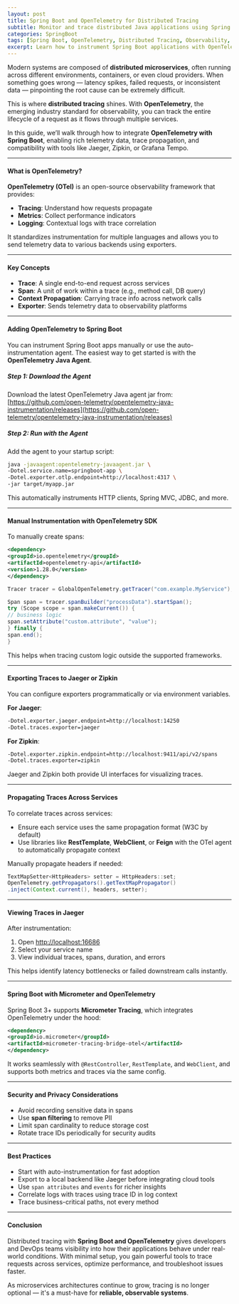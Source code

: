 ```yaml
---
layout: post
title: Spring Boot and OpenTelemetry for Distributed Tracing
subtitle: Monitor and trace distributed Java applications using Spring Boot and OpenTelemetry
categories: SpringBoot
tags: [Spring Boot, OpenTelemetry, Distributed Tracing, Observability, Java, Microservices]
excerpt: Learn how to instrument Spring Boot applications with OpenTelemetry for complete distributed tracing. Capture spans, correlate requests across services, and improve observability with ease.
---
```

Modern systems are composed of **distributed microservices**, often running across different environments, containers, or even cloud providers. When something goes wrong — latency spikes, failed requests, or inconsistent data — pinpointing the root cause can be extremely difficult.

This is where **distributed tracing** shines. With **OpenTelemetry**, the emerging industry standard for observability, you can track the entire lifecycle of a request as it flows through multiple services.

In this guide, we’ll walk through how to integrate **OpenTelemetry with Spring Boot**, enabling rich telemetry data, trace propagation, and compatibility with tools like Jaeger, Zipkin, or Grafana Tempo.

---

#### What is OpenTelemetry?

**OpenTelemetry (OTel)** is an open-source observability framework that provides:
- **Tracing**: Understand how requests propagate
- **Metrics**: Collect performance indicators
- **Logging**: Contextual logs with trace correlation

It standardizes instrumentation for multiple languages and allows you to send telemetry data to various backends using exporters.

---

#### Key Concepts

- **Trace**: A single end-to-end request across services
- **Span**: A unit of work within a trace (e.g., method call, DB query)
- **Context Propagation**: Carrying trace info across network calls
- **Exporter**: Sends telemetry data to observability platforms

---

#### Adding OpenTelemetry to Spring Boot

You can instrument Spring Boot apps manually or use the auto-instrumentation agent. The easiest way to get started is with the **OpenTelemetry Java Agent**.

##### Step 1: Download the Agent

Download the latest OpenTelemetry Java agent jar from:
[https://github.com/open-telemetry/opentelemetry-java-instrumentation/releases](https://github.com/open-telemetry/opentelemetry-java-instrumentation/releases)

##### Step 2: Run with the Agent

Add the agent to your startup script:

```bash
java -javaagent:opentelemetry-javaagent.jar \
-Dotel.service.name=springboot-app \
-Dotel.exporter.otlp.endpoint=http://localhost:4317 \
-jar target/myapp.jar
```

This automatically instruments HTTP clients, Spring MVC, JDBC, and more.

---

#### Manual Instrumentation with OpenTelemetry SDK

To manually create spans:

```xml
<dependency>
<groupId>io.opentelemetry</groupId>
<artifactId>opentelemetry-api</artifactId>
<version>1.28.0</version>
</dependency>
```

```java
Tracer tracer = GlobalOpenTelemetry.getTracer("com.example.MyService");

Span span = tracer.spanBuilder("processData").startSpan();
try (Scope scope = span.makeCurrent()) {
// business logic
span.setAttribute("custom.attribute", "value");
} finally {
span.end();
}
```

This helps when tracing custom logic outside the supported frameworks.

---

#### Exporting Traces to Jaeger or Zipkin

You can configure exporters programmatically or via environment variables.

**For Jaeger**:

```bash
-Dotel.exporter.jaeger.endpoint=http://localhost:14250
-Dotel.traces.exporter=jaeger
```

**For Zipkin**:

```bash
-Dotel.exporter.zipkin.endpoint=http://localhost:9411/api/v2/spans
-Dotel.traces.exporter=zipkin
```

Jaeger and Zipkin both provide UI interfaces for visualizing traces.

---

#### Propagating Traces Across Services

To correlate traces across services:
- Ensure each service uses the same propagation format (W3C by default)
- Use libraries like **RestTemplate**, **WebClient**, or **Feign** with the OTel agent to automatically propagate context

Manually propagate headers if needed:

```java
TextMapSetter<HttpHeaders> setter = HttpHeaders::set;
OpenTelemetry.getPropagators().getTextMapPropagator()
.inject(Context.current(), headers, setter);
```

---

#### Viewing Traces in Jaeger

After instrumentation:
1. Open [http://localhost:16686](http://localhost:16686)
2. Select your service name
3. View individual traces, spans, duration, and errors

This helps identify latency bottlenecks or failed downstream calls instantly.

---

#### Spring Boot with Micrometer and OpenTelemetry

Spring Boot 3+ supports **Micrometer Tracing**, which integrates OpenTelemetry under the hood:

```xml
<dependency>
<groupId>io.micrometer</groupId>
<artifactId>micrometer-tracing-bridge-otel</artifactId>
</dependency>
```

It works seamlessly with `@RestController`, `RestTemplate`, and `WebClient`, and supports both metrics and traces via the same config.

---

#### Security and Privacy Considerations

- Avoid recording sensitive data in spans
- Use **span filtering** to remove PII
- Limit span cardinality to reduce storage cost
- Rotate trace IDs periodically for security audits

---

#### Best Practices

- Start with auto-instrumentation for fast adoption
- Export to a local backend like Jaeger before integrating cloud tools
- Use `span attributes` and `events` for richer insights
- Correlate logs with traces using trace ID in log context
- Trace business-critical paths, not every method

---

#### Conclusion

Distributed tracing with **Spring Boot and OpenTelemetry** gives developers and DevOps teams visibility into how their applications behave under real-world conditions. With minimal setup, you gain powerful tools to trace requests across services, optimize performance, and troubleshoot issues faster.

As microservices architectures continue to grow, tracing is no longer optional — it's a must-have for **reliable, observable systems**.
